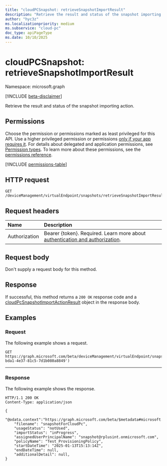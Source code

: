 ```yaml
---
title: "cloudPCSnapshot: retrieveSnapshotImportResult"
description: "Retrieve the result and status of the snapshot importing action."
author: "hyc3z"
ms.localizationpriority: medium
ms.subservice: "cloud-pc"
doc_type: apiPageType
ms.date: 10/10/2025
---
```


# cloudPCSnapshot: retrieveSnapshotImportResult
Namespace: microsoft.graph

[!INCLUDE [beta-disclaimer](../../includes/beta-disclaimer.md)]

Retrieve the result and status of the snapshot importing action.

## Permissions
Choose the permission or permissions marked as least privileged for this API. Use a higher privileged permission or permissions [only if your app requires it](/graph/permissions-overview#best-practices-for-using-microsoft-graph-permissions). For details about delegated and application permissions, see [Permission types](/graph/permissions-overview#permission-types). To learn more about these permissions, see the [permissions reference](/graph/permissions-reference).

<!-- { "blockType": "permissions", "name": "cloudpcsnapshot_retrievesnapshotimportresults" } -->
[!INCLUDE [permissions-table](../includes/permissions/cloudpcsnapshot-retrievesnapshotimportresults-permissions.md)]

## HTTP request

<!-- {
  "blockType": "ignored"
}
-->
``` http
GET /deviceManagement/virtualEndpoint/snapshots/retrieveSnapshotImportResult(snapshotId='{snapshotId}')
```

## Request headers
|Name|Description|
|:---|:---|
|Authorization|Bearer {token}. Required. Learn more about [authentication and authorization](/graph/auth/auth-concepts).|

## Request body
Don't supply a request body for this method.


## Response

If successful, this method returns a `200 OK` response code and a [cloudPcSnapshotImportActionResult](../resources/cloudpcsnapshotimportactionresult.md) object in the response body.

## Examples

### Request

The following example shows a request.


<!-- {
  "blockType": "request",
  "name": "get_retrievesnapshotimportresults"
}
-->
``` http
GET https://graph.microsoft.com/beta/deviceManagement/virtualEndpoint/snapshots/retrieveSnapshotImportResult(snapshotId='7e8c3054-bda1-4e37-81c5-7d1b080a8849')
```

---

### Response

The following example shows the response.

<!-- {
  "blockType": "response",
  "truncated": true,
  "@odata.type": "microsoft.graph.cloudPcSnapshotImportActionResult"
}
-->
``` http
HTTP/1.1 200 OK
Content-Type: application/json

{
    "@odata.context":"https://graph.microsoft.com/beta/$metadata#microsoft.graph.cloudPcSnapshotImportActionResult",
    "filename": "snapshotForCloudPc",
    "usageStatus": "notUsed",
    "importStatus": "inProgress",
    "assignedUserPrincipalName": "snapshot@rplusint.onmicrosoft.com",
    "policyName": "Test_ProvisioningPolicy",
    "startDateTime": "2025-01-13T15:13:14Z",
    "endDateTime": null,
    "additionalDetail": null,
}
```

